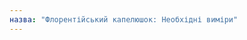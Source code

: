 ```yaml
---
назва: "Флорентійський капелюшок: Необхідні виміри"
---
```


<PatternMeasurements pattern='florent' />
